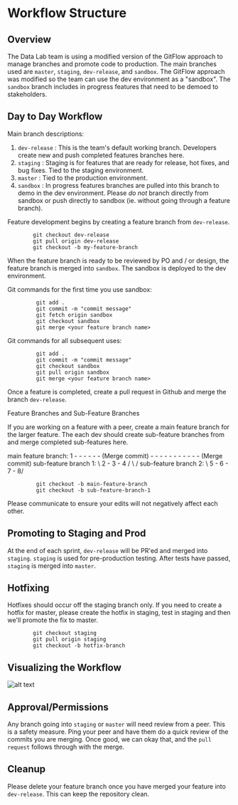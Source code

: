 # Workflow Structure

## Overview

The Data Lab team is using a modified version of the GitFlow approach to manage branches and promote code to production. The main branches used are
`master`, `staging`, `dev-release`, and `sandbox`.  The GitFlow approach was modified so the team can use the dev environment as a "sandbox".  The `sandbox` branch includes in progress features that need to be demoed to stakeholders.

## Day to Day Workflow

Main branch descriptions:
1) `dev-release` : This is the team's default working branch.  Developers create new and push completed features branches here.
2) `staging` : Staging is for features that are ready for release, hot fixes, and bug fixes. Tied to the staging environment.
3) `master` : Tied to the production environment.
4) `sandbox` : In progress features branches are pulled into this branch to demo in the dev environment.  Please *do not* branch directly from sandbox or push directly to sandbox (ie. without going through a feature branch).

Feature development begins by creating a feature branch from `dev-release`.

```
        git checkout dev-release
        git pull origin dev-release
        git checkout -b my-feature-branch
```

When the feature branch is ready to be reviewed by PO and / or design, the feature branch is merged into `sandbox`.  The sandbox is deployed to the dev environment.

Git commands for the first time you use sandbox:

```
         git add .
         git commit -m "commit message"
         git fetch origin sandbox
         git checkout sandbox
         git merge <your feature branch name>
```

Git commands for all subsequent uses:

```
         git add .
         git commit -m "commit message"
         git checkout sandbox
         git pull origin sandbox
         git merge <your feature branch name>
```

Once a feature is completed, create a pull request in Github and merge the branch `dev-release`.

Feature Branches and Sub-Feature Branches

If you are working on a feature with a peer, create a main feature branch for the larger feature.  The each dev should create sub-feature branches from and merge completed sub-features here.

main feature branch:     1 - - - - - - (Merge commit) - - - - - - - - - - - (Merge commit)
sub-feature branch 1:      \ 2 - 3 - 4 /                   \                /
sub-feature branch 2:                                       \ 5 - 6 - 7 - 8/

```
         git checkout -b main-feature-branch
         git checkout -b sub-feature-branch-1

```

Please communicate to ensure your edits will not negatively affect each other.


## Promoting to Staging and Prod

At the end of each sprint, `dev-release` will be PR'ed and merged into `staging`. `staging` is used for pre-production testing.  After tests have passed, `staging` is merged into `master`.

## Hotfixing

Hotfixes should occur off the staging branch only.  If you need to create a hotfix for master, please create the hotfix in staging, test in staging and then we'll promote the fix to master.

```
        git checkout staging
        git pull origin staging
        git checkout -b hotfix-branch
```


## Visualizing the Workflow

![alt text](https://github.com/fedspendingtransparency/datalab/blob/feature/DA-3824/documentation/branching.png)

## Approval/Permissions

Any branch going into `staging` or `master` will need review from a peer. This is a safety measure.
Ping your peer and have them do a quick review of the commits you are merging. Once good, we can okay that, and the `pull request` follows through with 
the merge. 

## Cleanup

Please delete your feature branch once you have merged your feature into `dev-release`. This can keep the repository clean.
